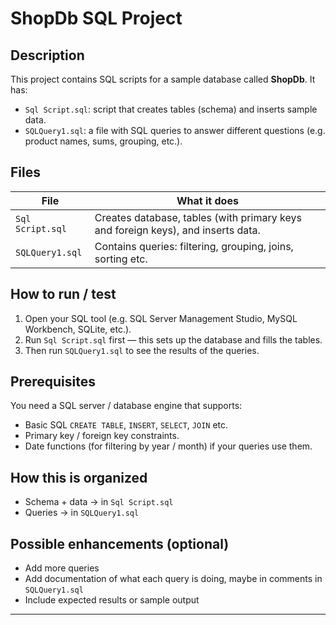 # ShopDb SQL Project

## Description

This project contains SQL scripts for a sample database called **ShopDb**. It has:

- `Sql Script.sql`: script that creates tables (schema) and inserts sample data.  
- `SQLQuery1.sql`: a file with SQL queries to answer different questions (e.g. product names, sums, grouping, etc.).

## Files

| File | What it does |
|------|----------------|
| `Sql Script.sql` | Creates database, tables (with primary keys and foreign keys), and inserts data. |
| `SQLQuery1.sql` | Contains queries: filtering, grouping, joins, sorting etc. |

## How to run / test

1. Open your SQL tool (e.g. SQL Server Management Studio, MySQL Workbench, SQLite, etc.).  
2. Run `Sql Script.sql` first — this sets up the database and fills the tables.  
3. Then run `SQLQuery1.sql` to see the results of the queries.  

## Prerequisites

You need a SQL server / database engine that supports:

- Basic SQL `CREATE TABLE`, `INSERT`, `SELECT`, `JOIN` etc.  
- Primary key / foreign key constraints.  
- Date functions (for filtering by year / month) if your queries use them.

## How this is organized

- Schema + data → in `Sql Script.sql`  
- Queries → in `SQLQuery1.sql`  

## Possible enhancements (optional)

- Add more queries  
- Add documentation of what each query is doing, maybe in comments in `SQLQuery1.sql`  
- Include expected results or sample output  

---




